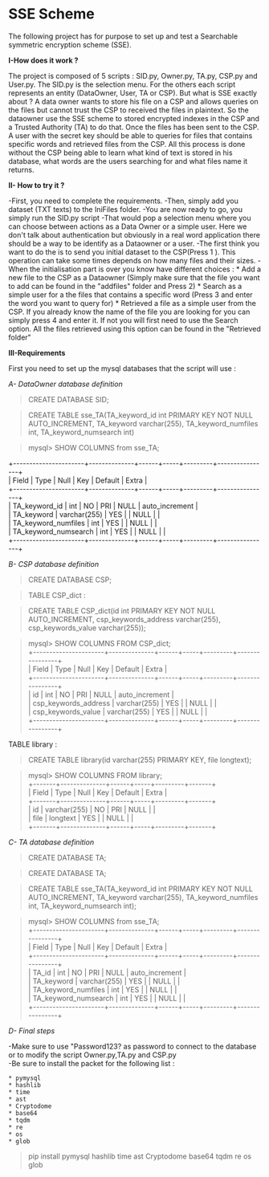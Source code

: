 # SSE Scheme

The following project has for purpose to set up and test a Searchable symmetric encryption scheme (SSE). 

__I-How does it work ?__ 

The project is composed of 5 scripts : SID.py, Owner.py, TA.py, CSP.py and User.py. The SID.py is the selection menu. For the others each script represents an entity (DataOwner, User, TA or CSP). 
But what is SSE exactly about ? A data owner wants to store his file on a CSP and allows queries on the files but cannot trust the CSP to received the files in plaintext. So the dataowner use the SSE scheme to stored encrypted indexes in the CSP and a Trusted Authority (TA) to do that. Once the files has been sent to the CSP. A user with the secret key should be able to queries for files that contains specific words and retrieved files from the CSP. All this process is done without the CSP being able to learn what kind of text is stored in his database, what words are the users searching for and what files name it returns.


__II- How to try it ?__ 

-First, you need to complete the requirements.
-Then, simply add you dataset (TXT texts) to the IniFiles folder.
-You are now ready to go, you simply run the SID.py script 
-That would pop a selection menu where you can choose between actions as a Data Owner or a simple user. Here we don't talk about authentication but obviously in a real word application there should be a way to be identify as a Dataowner or a user. 
-The first think you want to do the is to send you initial dataset to the CSP(Press 1 ). This operation can take some times depends on how many files and their sizes.
-When the initialisation part is over you know have different choices : 
    * Add a new file to the CSP as a Dataowner (Simply make sure that the file you want to add can be found in the "addfiles" folder and Press 2)
    * Search as a simple user for a the files that contains a specific word (Press 3 and enter the word you want to query for)
    * Retrieved a file as a simple user from the CSP. If you already know the name of the file you are looking for you can simply press 4 and enter it. If not you will first need to use the Search option. All the files retrieved using this option can be found in the "Retrieved folder" 

__III-Requirements__

First you need to set up the mysql databases that the script will use :

*A- DataOwner database definition*

>CREATE DATABASE SID; 

>CREATE TABLE sse_TA(TA_keyword_id int PRIMARY KEY NOT NULL AUTO_INCREMENT,
TA_keyword varchar(255), TA_keyword_numfiles int, TA_keyword_numsearch int)  

>mysql> SHOW COLUMNS from sse_TA;  

+----------------------+--------------+------+-----+---------+----------------+    
| Field                 | Type         | Null | Key | Default | Extra          |    
+----------------------+--------------+------+-----+---------+----------------+    
| TA_keyword_id         | int          | NO   | PRI | NULL    | auto_increment |    
| TA_keyword            | varchar(255) | YES  |     | NULL    |                |    
| TA_keyword_numfiles   | int          | YES  |     | NULL    |                |    
| TA_keyword_numsearch  | int          | YES  |     | NULL    |                |    
+----------------------+--------------+------+-----+---------+----------------+    

*B- CSP database definition*  

>CREATE DATABASE CSP;   

>TABLE CSP_dict :   

>CREATE TABLE CSP_dict(id int PRIMARY KEY NOT NULL AUTO_INCREMENT,
csp_keywords_address varchar(255), csp_keywords_value varchar(255));

>mysql> SHOW COLUMNS FROM CSP_dict;  
+----------------------+--------------+------+-----+---------+----------------+  
| Field                | Type         | Null | Key | Default | Extra          |  
+----------------------+--------------+------+-----+---------+----------------+  
| id                   | int          | NO   | PRI | NULL    | auto_increment |  
| csp_keywords_address | varchar(255) | YES  |     | NULL    |                |  
| csp_keywords_value   | varchar(255) | YES  |     | NULL    |                |  
+----------------------+--------------+------+-----+---------+----------------+  

TABLE library :   

>CREATE TABLE library(id varchar(255) PRIMARY KEY,
file longtext);  

>mysql> SHOW COLUMNS FROM library;  
+-------+--------------+------+-----+---------+-------+  
| Field | Type         | Null | Key | Default | Extra |  
+-------+--------------+------+-----+---------+-------+  
| id    | varchar(255) | NO   | PRI | NULL    |       |  
| file  | longtext     | YES  |     | NULL    |       |  
+-------+--------------+------+-----+---------+-------+    

*C- TA database definition*  

>CREATE DATABASE TA;   

>CREATE DATABASE TA;  

>CREATE TABLE sse_TA(TA_keyword_id int PRIMARY KEY NOT NULL AUTO_INCREMENT,
TA_keyword varchar(255), TA_keyword_numfiles int, TA_keyword_numsearch int);    

>mysql> SHOW COLUMNS from sse_TA;  
+----------------------+--------------+------+-----+---------+----------------+  
| Field                | Type         | Null | Key | Default | Extra          |  
+----------------------+--------------+------+-----+---------+----------------+  
| TA_id                | int          | NO   | PRI | NULL    | auto_increment |  
| TA_keyword           | varchar(255) | YES  |     | NULL    |                |  
| TA_keyword_numfiles  | int          | YES  |     | NULL    |                |  
| TA_keyword_numsearch | int          | YES  |     | NULL    |                |  
+----------------------+--------------+------+-----+---------+----------------+  


*D- Final steps*  

-Make sure to use "Password123? as password to connect to the database or to modify the script Owner.py,TA.py and CSP.py  
-Be sure to install the packet for the following list :   

    * pymysql
    * hashlib
    * time
    * ast
    * Cryptodome
    * base64
    * tqdm
    * re
    * os
    * glob

> pip install pymysql hashlib time ast Cryptodome base64 tqdm re os glob
